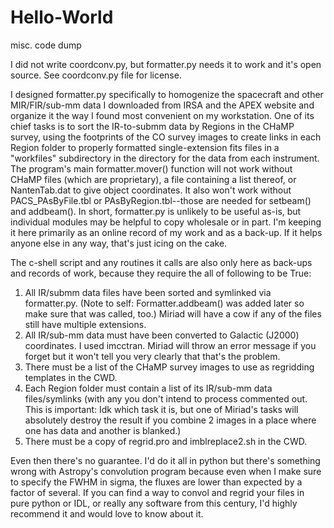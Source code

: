 # Hello-World
misc. code dump

I did not write coordconv.py, but formatter.py needs it to work and it's open source. See coordconv.py file for license.

I designed formatter.py specifically to homogenize the spacecraft and other MIR/FIR/sub-mm data I downloaded from IRSA and the APEX website and organize it the way I found most convenient on my workstation. One of its chief tasks is to sort the IR-to-submm data by Regions in the CHaMP survey, using the footprints of the CO survey images to create links in each Region folder to properly formatted single-extension fits files in a "workfiles" subdirectory in the directory for the data from each instrument. The program's main formatter.mover() function will not work without CHaMP files (which are proprietary), a file containing a list thereof, or NantenTab.dat to give object coordinates. It also won't work without PACS_PAsByFile.tbl or PAsByRegion.tbl--those are needed for setbeam() and addbeam(). In short, formatter.py is unlikely to be useful as-is, but individual modules may be helpful to copy wholesale or in part. I'm keeping it here primarily as an online record of my work and as a back-up. If it helps anyone else in any way, that's just icing on the cake.

The c-shell script and any routines it calls are also only here as back-ups and records of work, because they require the all of following to be True:
1. All IR/submm data files have been sorted and symlinked via formatter.py. (Note to self: Formatter.addbeam() was added later so make sure that was called, too.) Miriad will have a cow if any of the files still have multiple extensions.
2. All IR/sub-mm data must have been converted to Galactic (J2000) coordinates. I used imcctran. Miriad will throw an error message if you forget but it won't tell you very clearly that that's the problem.
3. There must be a list of the CHaMP survey images to use as regridding templates in the CWD.
4. Each Region folder must contain a list of its IR/sub-mm data files/symlinks (with any you don't intend to process commented out. This is important: Idk which task it is, but one of Miriad's tasks will absolutely destroy the result if you combine 2 images in a place where one has data and another is blanked.)
5. There must be a copy of regrid.pro and imblreplace2.sh in the CWD.

Even then there's no guarantee. I'd do it all in python but there's something wrong with Astropy's convolution program because even when I make sure to specify the FWHM in sigma, the fluxes are lower than expected by a factor of several. If you can find a way to convol and regrid your files in pure python or IDL, or really any software from this century, I'd highly recommend it and would love to know about it.
